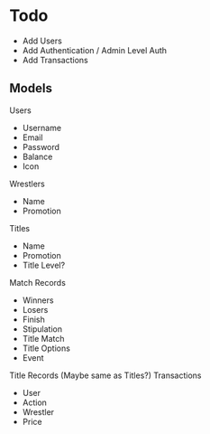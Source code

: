 # Todo

- Add Users
- Add Authentication / Admin Level Auth
- Add Transactions

## Models

Users

- Username
- Email
- Password
- Balance
- Icon

Wrestlers

- Name
- Promotion

Titles

- Name
- Promotion
- Title Level?

Match Records

- Winners
- Losers
- Finish
- Stipulation
- Title Match
- Title Options
- Event

Title Records (Maybe same as Titles?)
Transactions

- User
- Action
- Wrestler
- Price
